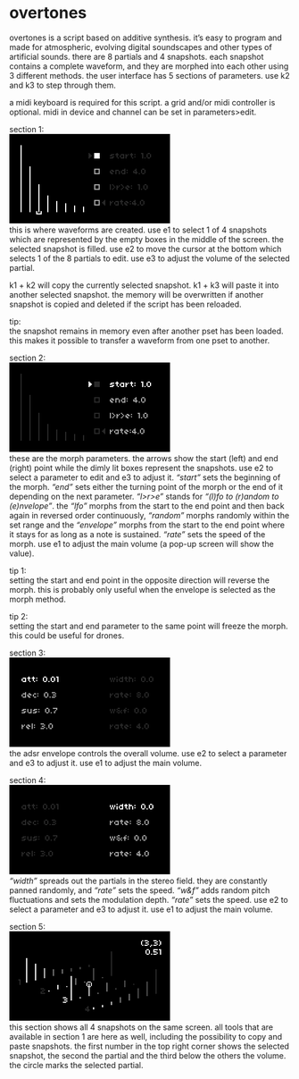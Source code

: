 # overtones
overtones is a script based on additive synthesis. it’s easy to program and made for atmospheric, evolving digital soundscapes and other types of artificial sounds. there are 8 partials and 4 snapshots. each snapshot contains a complete waveform, and they are morphed into each other using 3 different methods. the user interface has 5 sections of parameters. use k2 and k3 to step through them.

a midi keyboard is required for this script. a grid and/or midi controller is optional. midi in device and channel can be set in parameters>edit.

section 1:  
![](overtones_section1.png)  
this is where waveforms are created. use e1 to select 1 of 4 snapshots which are represented by the empty boxes in the middle of the screen. the selected snapshot is filled. use e2 to move the cursor at the bottom which selects 1 of the 8 partials to edit. use e3 to adjust the volume of the selected partial.

k1 + k2 will copy the currently selected snapshot. k1 + k3 will paste it into another selected snapshot. the memory will be overwritten if another snapshot is copied and deleted if the script has been reloaded.

tip:  
the snapshot remains in memory even after another pset has been loaded. this makes it possible to transfer a waveform from one pset to another.

section 2:  
![](overtones_section2.png)  
these are the morph parameters. the arrows show the start (left) and end (right) point while the dimly lit boxes represent the snapshots. use e2 to select a parameter to edit and e3 to adjust it. *“start”* sets the beginning of the morph. *“end”* sets either the turning point of the morph or the end of it depending on the next parameter. *“l>r>e”* stands for *“(l)fo to (r)andom to (e)nvelope”*. the *“lfo”* morphs from the start to the end point and then back again in reversed order continuously, *“random”* morphs randomly within the set range and the *“envelope”* morphs from the start to the end point where it stays for as long as a note is sustained. *“rate”* sets the speed of the morph. use e1 to adjust the main volume (a pop-up screen will show the value).

tip 1:  
setting the start and end point in the opposite direction will reverse the morph. this is probably only useful when the envelope is selected as the morph method.

tip 2:  
setting the start and end parameter to the same point will freeze the morph. this could be useful for drones.

section 3:  
![](overtones_section3.png)  
the adsr envelope controls the overall volume. use e2 to select a parameter and e3 to adjust it. use e1 to adjust the main volume.

section 4:  
![](overtones_section4.png)  
*“width”* spreads out the partials in the stereo field. they are constantly panned randomly, and *“rate”* sets the speed. *“w&f”* adds random pitch fluctuations and sets the modulation depth. *“rate”* sets the speed. use e2 to select a parameter and e3 to adjust it. use e1 to adjust the main volume.

section 5:  
![](overtones_section5.png)  
this section shows all 4 snapshots on the same screen. all tools that are available in section 1 are here as well, including the possibility to copy and paste snapshots. the first number in the top right corner shows the selected snapshot, the second the partial and the third below the others the volume. the circle marks the selected partial.
